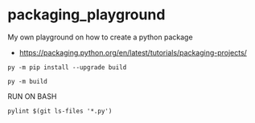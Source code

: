 # packaging_playground
My own playground on how to create a python package

- https://packaging.python.org/en/latest/tutorials/packaging-projects/

```
py -m pip install --upgrade build
```

```
py -m build
```

RUN ON BASH
```
pylint $(git ls-files '*.py')
```